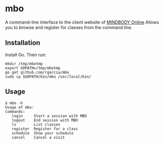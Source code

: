 # mbo

A command-line interface to the client website of [MINDBODY Online](https://clients.mindbodyonline.com)
Allows you to browse and register for classes from the command line.

## Installation

Install Go. Then run:

```
mkdir /tmp/mbotmp
export GOPATH=/tmp/mbotmp
go get github.com/rgarcia/mbo
sudo cp $GOPATH/bin/mbo /usr/local/bin/
```

## Usage

```
$ mbo -h
Usage of mbo:
Commands:
   login     Start a session with MBO
   logout    End session with MBO
   ls        List classes
   register  Register for a class
   schedule  Show your schedule
   cancel    Cancel a visit
```